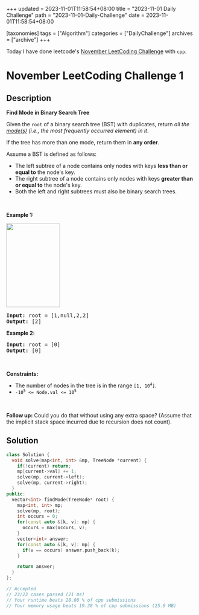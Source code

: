 +++
updated = 2023-11-01T11:58:54+08:00
title = "2023-11-01 Daily Challenge"
path = "2023-11-01-Daily-Challenge"
date = 2023-11-01T11:58:54+08:00

[taxonomies]
tags = ["Algorithm"]
categories = ["DailyChallenge"]
archives = ["archive"]
+++

Today I have done leetcode's [November LeetCoding Challenge](https://leetcode.com/problems/find-mode-in-binary-search-tree/) with `cpp`.

<!-- more -->

# November LeetCoding Challenge 1

## Description

**Find Mode in Binary Search Tree**

<p>Given the <code>root</code> of a binary search tree (BST) with duplicates, return <em>all the <a href="https://en.wikipedia.org/wiki/Mode_(statistics)" target="_blank">mode(s)</a> (i.e., the most frequently occurred element) in it</em>.</p>

<p>If the tree has more than one mode, return them in <strong>any order</strong>.</p>

<p>Assume a BST is defined as follows:</p>

<ul>
	<li>The left subtree of a node contains only nodes with keys <strong>less than or equal to</strong> the node&#39;s key.</li>
	<li>The right subtree of a node contains only nodes with keys <strong>greater than or equal to</strong> the node&#39;s key.</li>
	<li>Both the left and right subtrees must also be binary search trees.</li>
</ul>

<p>&nbsp;</p>
<p><strong class="example">Example 1:</strong></p>
<img alt="" src="https://assets.leetcode.com/uploads/2021/03/11/mode-tree.jpg" style="width: 142px; height: 222px;" />
<pre>
<strong>Input:</strong> root = [1,null,2,2]
<strong>Output:</strong> [2]
</pre>

<p><strong class="example">Example 2:</strong></p>

<pre>
<strong>Input:</strong> root = [0]
<strong>Output:</strong> [0]
</pre>

<p>&nbsp;</p>
<p><strong>Constraints:</strong></p>

<ul>
	<li>The number of nodes in the tree is in the range <code>[1, 10<sup>4</sup>]</code>.</li>
	<li><code>-10<sup>5</sup> &lt;= Node.val &lt;= 10<sup>5</sup></code></li>
</ul>

<p>&nbsp;</p>
<strong>Follow up:</strong> Could you do that without using any extra space? (Assume that the implicit stack space incurred due to recursion does not count).

## Solution

``` cpp
class Solution {
  void solve(map<int, int> &mp, TreeNode *current) {
    if(!current) return;
    mp[current->val] += 1;
    solve(mp, current->left);
    solve(mp, current->right);
  }
public:
  vector<int> findMode(TreeNode* root) {
    map<int, int> mp;
    solve(mp, root);
    int occurs = 0;
    for(const auto &[k, v]: mp) {
      occurs = max(occurs, v);
    }
    vector<int> answer;
    for(const auto &[k, v]: mp) {
      if(v == occurs) answer.push_back(k);
    }

    return answer;
  }
};

// Accepted
// 23/23 cases passed (21 ms)
// Your runtime beats 28.08 % of cpp submissions
// Your memory usage beats 19.38 % of cpp submissions (25.9 MB)
```
